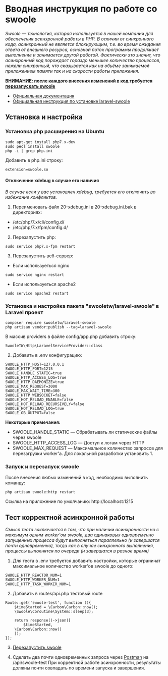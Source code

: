 
# Вводная инструкция по работе со swoole

*Swoole — технология, которая используется в нашей компании для обеспечения асинхронной работы в PHP. В отличии от синхронного кода, асинхронный не является блокирующим, т.е. во время ожидания ответа от внешнего ресурса, основной поток программы продолжает выполнение и занимается другой работой. Фактически это значит, что асинхронный код порождает гораздо меньшее количество процессов, нежели синхронный, что сказывается как на обьёме занимаемой приложением памяти так и на скорости работы приложения.*

[**ВНИМАНИЕ: после каждого внесения изменений в код требуется перезапускать swoole**](https://github.com/MineFinanceGroup/swoole-tutorial/blob/master/README.md#%D0%B7%D0%B0%D0%BF%D1%83%D1%81%D0%BA-%D0%B8-%D0%BF%D0%B5%D1%80%D0%B5%D0%B7%D0%B0%D0%BF%D1%83%D1%81%D0%BA-swoole)

- [Официальная документация](https://www.swoole.co.uk/docs/)
- [Официальная инструкция по установке laravel-swoole](https://github.com/swooletw/laravel-swoole/wiki/4.-Installation)


## Установка и настройка

### Установка php расширения на Ubuntu

```
sudo apt-get install php7.x-dev
sudo pecl install swoole
php -i | grep php.ini
```

Добавить в php.ini строку:
```
extension=swoole.so
```

#### Отключение xdebug в случае его наличия
*В случае если у вас установлен xdebug, требуется его отключить во избежание конфликтов.*

1. Переименовать файл 20-xdebug.ini в 20-xdebug.ini.bak в директориях:
- /etc/php/7.x/cli/config.d/ 
- /etc/php/7.x/fpm/config.d/

2. Перезапустить php:
```
sudo service php7.x-fpm restart 
```

3. Перезапустить веб-сервер:

- Если используеться nginx
```
sudo service nginx restart
```
- Если используеться apache2
```
sudo service apache2 restart
```

### Установка и настройка пакета "swooletw/laravel-swoole" в Laravel проект

```
composer require swooletw/laravel-swoole
php artisan vendor:publish --tag=laravel-swoole
```

В массив providers в файле config/app.php добавить строку:
```
SwooleTW\Http\LaravelServiceProvider::class
```

2. Добавить в .env конфигурацию:

```
SWOOLE_HTTP_HOST=127.0.0.1
SWOOLE_HTTP_PORT=1215
SWOOLE_HANDLE_STATIC=true
SWOOLE_HTTP_ACCESS_LOG=true
SWOOLE_HTTP_DAEMONIZE=true
SWOOLE_MAX_REQUEST=3000
SWOOLE_MAX_WAIT_TIME=300
SWOOLE_HTTP_WEBSOCKET=false
SWOOLE_HOT_RELOAD_ENABLE=false
SWOOLE_HOT_RELOAD_RECURSIVELY=false
SWOOLE_HOT_RELOAD_LOG=true
SWOOLE_OB_OUTPUT=false
```

**Некоторые примечания:**
- SWOOLE_HANDLE_STATIC — Обрабатывать ли статические файлы через swoole
- SWOOLE_HTTP_ACCESS_LOG — Доступ к логам через HTTP
- SWOOLE_MAX_REQUEST — Максимальное количество запросов для перезагрузки worker'a. Для локальной разработки установить 1.


### Запуск и перезапуск swoole

После внесения любых изменений в код, необходимо выполнить команду:
```
php artisan swoole:http restart
```

Ссылка на приложение по умолчанию: http://localhost:1215


## Тест корректной асинхронной работы

*Смысл теста заключается в том, что при наличии асинхронности но с максимум одним worker'ом swoole, два одинаковых одновременно запущенных процесса будут выполняться параллельно (и завершатся почти одновременно), тогда как в случае синхронного выполнения, процессы выполнятся по очереди (и завершатся в разное время)*

1. Для теста в .env требуется добавить настройки, которые ограничат максимальное количество worker'ов swoole до одного:
```
SWOOLE_HTTP_REACTOR_NUM=1
SWOOLE_HTTP_WORKER_NUM=1
SWOOLE_HTTP_TASK_WORKER_NUM=1
```

2. Добавить в routes/api.php тестовый route
```
Route::get('swoole-test', function (){
    $timeStarted = \Carbon\Carbon::now();
    \Swoole\Coroutine\System::sleep(3);

    return response()->json([
    	$timeStarted, 
	\Carbon\Carbon::now()
    ]);    
});
```

3. [Перезапустить swoole](https://github.com/MineFinanceGroup/swoole-tutorial/blob/master/README.md#%D0%B7%D0%B0%D0%BF%D1%83%D1%81%D0%BA-%D0%B8-%D0%BF%D0%B5%D1%80%D0%B5%D0%B7%D0%B0%D0%BF%D1%83%D1%81%D0%BA-swoole)

4. Сделать два почти одновременных запроса через [Postman](https://www.postman.com/) на /api/swoole-test 
При корректной работе асинхронности, результаты должны почти совпадать по времени запуска и завершения.


